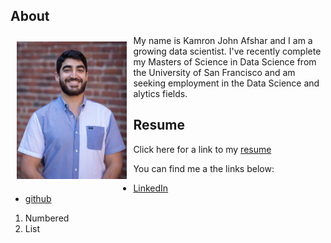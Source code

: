 ## About
<img align="left" src="/images/kjafshar_photo.jpg" width="35%" style="padding: 10px 10px 10px 10px"/>
My name is Kamron John Afshar and I am a growing data scientist. I've recently complete my Masters of Science in Data Science from the University of San Francisco and am seeking employment in the Data Science and alytics fields.











## Resume

Click here for a link to my [resume](http://docs.google.com/document/d/1aUw-Ui0MzIUnfyqpYezpSOLHpyp3JgxuV7ZBIVrVvuA/edit?usp=sharing)

You can find me a the links below:
- [LinkedIn](https://www.linkedin.com/in/kamron-afshar-b8108490/)
- [github](https://github.com/kjafshar)

1. Numbered
2. List



